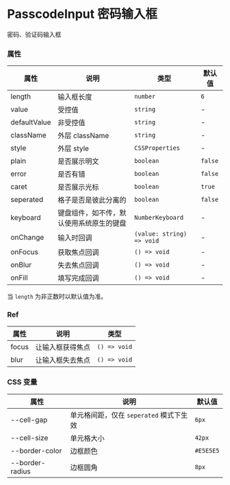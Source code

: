 # PasscodeInput 密码输入框

密码、验证码输入框

<code src="./demos/demo1.tsx"></code>

### 属性

| 属性         | 说明                                     | 类型                      | 默认值  |
| ------------ | ---------------------------------------- | ------------------------- | ------- |
| length       | 输入框长度                               | `number`                  | `6`     |
| value        | 受控值                                   | `string`                  | -       |
| defaultValue | 非受控值                                 | `string`                  | -       |
| className    | 外层 className                           | `string`                  | -       |
| style        | 外层 style                               | `CSSProperties`           | -       |
| plain        | 是否展示明文                             | `boolean`                 | `false` |
| error        | 是否有错                                 | `boolean`                 | `false` |
| caret        | 是否展示光标                             | `boolean`                 | `true`  |
| seperated    | 格子是否是彼此分离的                     | `boolean`                 | `false` |
| keyboard     | 键盘组件，如不传，默认使用系统原生的键盘 | `NumberKeyboard`          | -       |
| onChange     | 输入时回调                               | `(value: string) => void` | -       |
| onFocus      | 获取焦点回调                             | `() => void`              | -       |
| onBlur       | 失去焦点回调                             | `() => void`              | -       |
| onFill       | 填写完成回调                             | `() => void`              | -       |

当 `length` 为非正数时以默认值为准。

### Ref

| 属性  | 说明             | 类型         |
| ----- | ---------------- | ------------ |
| focus | 让输入框获得焦点 | `() => void` |
| blur  | 让输入框失去焦点 | `() => void` |

### CSS 变量

| 属性            | 说明                                    | 默认值    |
| --------------- | --------------------------------------- | --------- |
| --cell-gap      | 单元格间距，仅在 `seperated` 模式下生效 | `6px`     |
| --cell-size     | 单元格大小                              | `42px`    |
| --border-color  | 边框颜色                                | `#E5E5E5` |
| --border-radius | 边框圆角                                | `8px`     |
